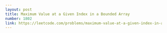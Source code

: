 ```yaml
---
layout: post
title: Maximum Value at a Given Index in a Bounded Array
number: 1802
link: https://leetcode.com/problems/maximum-value-at-a-given-index-in-a-bounded-array
---
```


